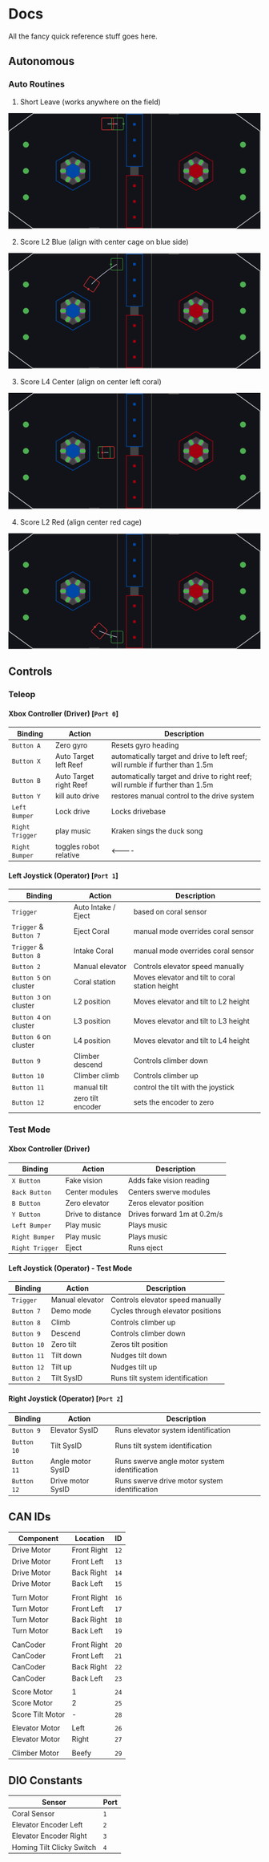 # Docs

All the fancy quick reference stuff goes here.

## Autonomous

### Auto Routines

1. Short Leave (works anywhere on the field)

![Short Leave](autos/leave-short.png)

2. Score L2 Blue (align with center cage on blue side)

![Score L2 Blue](autos/l2-blue.png)

3. Score L4 Center (align on center left coral)

![Score L4 Center](autos/l4-center.png)

4. Score L2 Red (align center red cage)

![Score L2 Red](autos/l2-red.png)
## Controls

### Teleop

#### Xbox Controller (Driver) [`Port 0`]

| Binding         | Action                 | Description                                                                    |
| --------------- | ---------------------- | ------------------------------------------------------------------------------ |
| `Button A`      | Zero gyro              | Resets gyro heading                                                            |
| `Button X`      | Auto Target left Reef  | automatically target and drive to left reef; will rumble if further than 1.5m  |
| `Button B`      | Auto Target right Reef | automatically target and drive to right reef; will rumble if further than 1.5m |
| `Button Y`      | kill auto drive        | restores manual control to the drive system                                    |
| `Left Bumper`   | Lock drive             | Locks drivebase                                                                |
| `Right Trigger` | play music             | Kraken sings the duck song                                                     |
| `Right Bumper`  | toggles robot relative | <----                                                                          |

#### Left Joystick (Operator) [`Port 1`]

| Binding                | Action              | Description                                     |
| ---------------------- | ------------------- | ----------------------------------------------- |
| `Trigger`              | Auto Intake / Eject | based on coral sensor                           |
| `Trigger` & `Button 7` | Eject Coral         | manual mode overrides coral sensor              |
| `Trigger` & `Button 8` | Intake Coral        | manual mode overrides coral sensor              |
| `Button 2`             | Manual elevator     | Controls elevator speed manually                |
| `Button 5` on cluster  | Coral station       | Moves elevator and tilt to coral station height |
| `Button 3` on cluster  | L2 position         | Moves elevator and tilt to L2 height            |
| `Button 4` on cluster  | L3 position         | Moves elevator and tilt to L3 height            |
| `Button 6` on cluster  | L4 position         | Moves elevator and tilt to L4 height            |
| `Button 9`             | Climber descend     | Controls climber down                           |
| `Button 10`            | Climber climb       | Controls climber up                             |
| `Button 11`            | manual tilt         | control the tilt with the joystick              |
| `Button 12`            | zero tilt encoder   | sets the encoder to zero                        |

### Test Mode

#### Xbox Controller (Driver)

| Binding         | Action            | Description                 |
| --------------- | ----------------- | --------------------------- |
| `X Button`      | Fake vision       | Adds fake vision reading    |
| `Back Button`   | Center modules    | Centers swerve modules      |
| `B Button`      | Zero elevator     | Zeros elevator position     |
| `Y Button`      | Drive to distance | Drives forward 1m at 0.2m/s |
| `Left Bumper`   | Play music        | Plays music                 |
| `Right Bumper`  | Play music        | Plays music                 |
| `Right Trigger` | Eject             | Runs eject                  |

#### Left Joystick (Operator) - Test Mode

| Binding     | Action          | Description                       |
| ----------- | --------------- | --------------------------------- |
| `Trigger`   | Manual elevator | Controls elevator speed manually  |
| `Button 7`  | Demo mode       | Cycles through elevator positions |
| `Button 8`  | Climb           | Controls climber up               |
| `Button 9`  | Descend         | Controls climber down             |
| `Button 10` | Zero tilt       | Zeros tilt position               |
| `Button 11` | Tilt down       | Nudges tilt down                  |
| `Button 12` | Tilt up         | Nudges tilt up                    |
| `Button 2`  | Tilt SysID      | Runs tilt system identification   |

#### Right Joystick (Operator) [`Port 2`]

| Binding     | Action            | Description                                   |
| ----------- | ----------------- | --------------------------------------------- |
| `Button 9`  | Elevator SysID    | Runs elevator system identification           |
| `Button 10` | Tilt SysID        | Runs tilt system identification               |
| `Button 11` | Angle motor SysID | Runs swerve angle motor system identification |
| `Button 12` | Drive motor SysID | Runs swerve drive motor system identification |

## CAN IDs

| Component        | Location    | ID   |
| ---------------- | ----------- | ---- |
| Drive Motor      | Front Right | `12` |
| Drive Motor      | Front Left  | `13` |
| Drive Motor      | Back Right  | `14` |
| Drive Motor      | Back Left   | `15` |
|                  |             |
| Turn Motor       | Front Right | `16` |
| Turn Motor       | Front Left  | `17` |
| Turn Motor       | Back Right  | `18` |
| Turn Motor       | Back Left   | `19` |
|                  |             |
| CanCoder         | Front Right | `20` |
| CanCoder         | Front Left  | `21` |
| CanCoder         | Back Right  | `22` |
| CanCoder         | Back Left   | `23` |
|                  |             |
| Score Motor      | 1           | `24` |
| Score Motor      | 2           | `25` |
| Score Tilt Motor | -           | `28` |
|                  |             |
| Elevator Motor   | Left        | `26` |
| Elevator Motor   | Right       | `27` |
|                  |             |
| Climber Motor    | Beefy       | `29` |

## DIO Constants

| Sensor                    | Port |
| ------------------------- | ---- |
| Coral Sensor              | `1`  |
| Elevator Encoder Left     | `2`  |
| Elevator Encoder Right    | `3`  |
| Homing Tilt Clicky Switch | `4`  |

